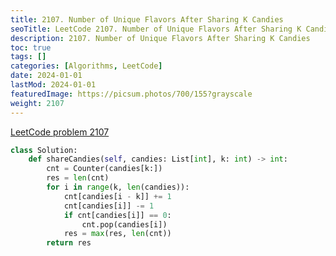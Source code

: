 ```yaml
---
title: 2107. Number of Unique Flavors After Sharing K Candies
seoTitle: LeetCode 2107. Number of Unique Flavors After Sharing K Candies | Python solution and explanation
description: 2107. Number of Unique Flavors After Sharing K Candies
toc: true
tags: []
categories: [Algorithms, LeetCode]
date: 2024-01-01
lastMod: 2024-01-01
featuredImage: https://picsum.photos/700/155?grayscale
weight: 2107
---
```


[LeetCode problem 2107](https://leetcode.com/problems/number-of-unique-flavors-after-sharing-k-candies/)

```python
class Solution:
    def shareCandies(self, candies: List[int], k: int) -> int:
        cnt = Counter(candies[k:])
        res = len(cnt)
        for i in range(k, len(candies)):
            cnt[candies[i - k]] += 1
            cnt[candies[i]] -= 1
            if cnt[candies[i]] == 0:
                cnt.pop(candies[i])
            res = max(res, len(cnt))
        return res

```
